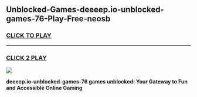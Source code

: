 
## Unblocked-Games-deeeep.io-unblocked-games-76-Play-Free-neosb
<h3>
<a href="https://premium76.site?title=deeeep.io-unblocked-games-76&ref=24M">CLICK TO PLAY</a></h3>
<hr>

<h3>
<a href="https://premium76.site?title=deeeep.io-unblocked-games-76&ref=24M">CLICK 2 PLAY</a>
  
</h3>

<a href="https://premium76.site?title=deeeep.io-unblocked-games-76&ref=24M"><img src="https://clearcache.store/games.png"></a>


**deeeep.io-unblocked-games-76 games unblocked: Your Gateway to Fun and Accessible Online Gaming**

